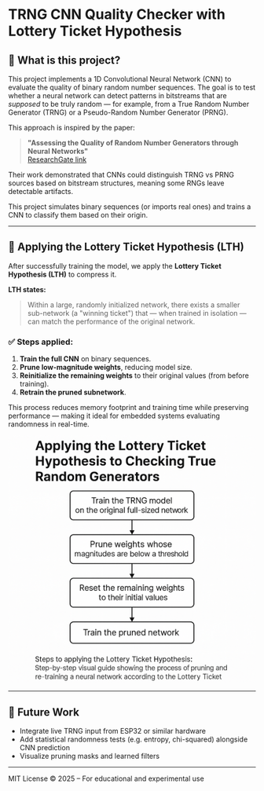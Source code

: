 # TRNG CNN Quality Checker with Lottery Ticket Hypothesis

## 🎯 What is this project?
This project implements a 1D Convolutional Neural Network (CNN) to evaluate the quality of binary random number sequences. The goal is to test whether a neural network can detect patterns in bitstreams that are *supposed* to be truly random — for example, from a True Random Number Generator (TRNG) or a Pseudo-Random Number Generator (PRNG).

This approach is inspired by the paper:
> **"Assessing the Quality of Random Number Generators through Neural Networks"**  
> [ResearchGate link](https://www.researchgate.net/publication/381370870_Assessing_the_quality_of_random_number_generators_through_neural_networks)

Their work demonstrated that CNNs could distinguish TRNG vs PRNG sources based on bitstream structures, meaning some RNGs leave detectable artifacts.

This project simulates binary sequences (or imports real ones) and trains a CNN to classify them based on their origin.

---

## 🧠 Applying the Lottery Ticket Hypothesis (LTH)

After successfully training the model, we apply the **Lottery Ticket Hypothesis (LTH)** to compress it.

**LTH states:**
> Within a large, randomly initialized network, there exists a smaller sub-network (a "winning ticket") that — when trained in isolation — can match the performance of the original network.

### ✅ Steps applied:
1. **Train the full CNN** on binary sequences.
2. **Prune low-magnitude weights**, reducing model size.
3. **Reinitialize the remaining weights** to their original values (from before training).
4. **Retrain the pruned subnetwork**.

This process reduces memory footprint and training time while preserving performance — making it ideal for embedded systems evaluating randomness in real-time.

![LTH Pruning Diagram](./assets/images/lotery-ticket-hypothesis-trng.png)

---

## 🚀 Future Work
- Integrate live TRNG input from ESP32 or similar hardware
- Add statistical randomness tests (e.g. entropy, chi-squared) alongside CNN prediction
- Visualize pruning masks and learned filters

---

MIT License © 2025 – For educational and experimental use
